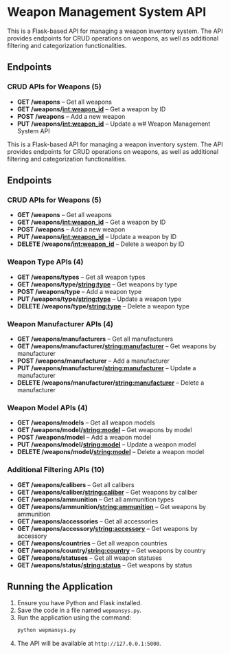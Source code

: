 # Weapon Management System API

This is a Flask-based API for managing a weapon inventory system. The API provides endpoints for CRUD operations on weapons, as well as additional filtering and categorization functionalities.

## Endpoints

### CRUD APIs for Weapons (5)
- **GET /weapons** – Get all weapons
- **GET /weapons/<int:weapon_id>** – Get a weapon by ID
- **POST /weapons** – Add a new weapon
- **PUT /weapons/<int:weapon_id>** – Update a w# Weapon Management System API

This is a Flask-based API for managing a weapon inventory system. The API provides endpoints for CRUD operations on weapons, as well as additional filtering and categorization functionalities.

## Endpoints

### CRUD APIs for Weapons (5)
- **GET /weapons** – Get all weapons
- **GET /weapons/<int:weapon_id>** – Get a weapon by ID
- **POST /weapons** – Add a new weapon
- **PUT /weapons/<int:weapon_id>** – Update a weapon by ID
- **DELETE /weapons/<int:weapon_id>** – Delete a weapon by ID

### Weapon Type APIs (4)
- **GET /weapons/types** – Get all weapon types
- **GET /weapons/type/<string:type>** – Get weapons by type
- **POST /weapons/type** – Add a weapon type
- **PUT /weapons/type/<string:type>** – Update a weapon type
- **DELETE /weapons/type/<string:type>** – Delete a weapon type

### Weapon Manufacturer APIs (4)
- **GET /weapons/manufacturers** – Get all manufacturers
- **GET /weapons/manufacturer/<string:manufacturer>** – Get weapons by manufacturer
- **POST /weapons/manufacturer** – Add a manufacturer
- **PUT /weapons/manufacturer/<string:manufacturer>** – Update a manufacturer
- **DELETE /weapons/manufacturer/<string:manufacturer>** – Delete a manufacturer

### Weapon Model APIs (4)
- **GET /weapons/models** – Get all weapon models
- **GET /weapons/model/<string:model>** – Get weapons by model
- **POST /weapons/model** – Add a weapon model
- **PUT /weapons/model/<string:model>** – Update a weapon model
- **DELETE /weapons/model/<string:model>** – Delete a weapon model

### Additional Filtering APIs (10)
- **GET /weapons/calibers** – Get all calibers
- **GET /weapons/caliber/<string:caliber>** – Get weapons by caliber
- **GET /weapons/ammunition** – Get all ammunition types
- **GET /weapons/ammunition/<string:ammunition>** – Get weapons by ammunition
- **GET /weapons/accessories** – Get all accessories
- **GET /weapons/accessory/<string:accessory>** – Get weapons by accessory
- **GET /weapons/countries** – Get all weapon countries
- **GET /weapons/country/<string:country>** – Get weapons by country
- **GET /weapons/statuses** – Get all weapon statuses
- **GET /weapons/status/<string:status>** – Get weapons by status

## Running the Application

1. Ensure you have Python and Flask installed.
2. Save the code in a file named `wepmansys.py`.
3. Run the application using the command:
   ```sh
   python wepmansys.py
   ```
4. The API will be available at `http://127.0.0.1:5000`.
